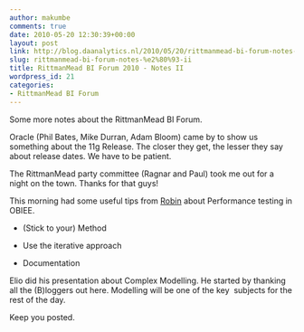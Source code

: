 ```yaml
---
author: makumbe
comments: true
date: 2010-05-20 12:30:39+00:00
layout: post
link: http://blog.daanalytics.nl/2010/05/20/rittmanmead-bi-forum-notes-%e2%80%93-ii/
slug: rittmanmead-bi-forum-notes-%e2%80%93-ii
title: RittmanMead BI Forum 2010 - Notes II
wordpress_id: 21
categories:
- RittmanMead BI Forum
---
```


Some more notes about the RittmanMead BI Forum.

Oracle (Phil Bates, Mike Durran, Adam Bloom) came by to show us something about the 11g Release. The closer they get, the lesser they say about release dates. We have to be patient.

The RittmanMead party committee (Ragnar and Paul) took me out for a night on the town. Thanks for that guys!

This morning had some useful tips from [Robin](http://rnm1978.wordpress.com/) about Performance testing in OBIEE.



	
  * (Stick to your) Method

	
  * Use the iterative approach

	
  * Documentation


Elio did his presentation about Complex Modelling. He started by thanking all the (B)loggers out here. Modelling will be one of the key  subjects for the rest of the day.

Keep you posted.
